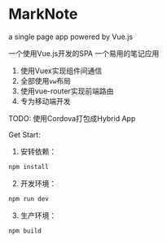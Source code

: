 # MarkNote
a single page app powered by Vue.js

一个使用Vue.js开发的SPA
一个易用的笔记应用

1. 使用Vuex实现组件间通信
2. 全部使用`vw`布局
3. 使用vue-router实现前端路由
4. 专为移动端开发

TODO: 使用Cordova打包成Hybrid App

Get Start:

1. 安转依赖：
```bash
npm install
```
2. 开发环境： 
```bash
npm run dev
```
3. 生产环境：
```bash
npm build
```
